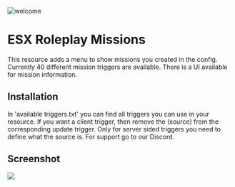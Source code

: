 ![welcome](https://www.dutch-players.nl/wp-content/uploads/2020/06/dutchplayers_welcome-1024x64.png)
# ESX Roleplay Missions
This resource adds a menu to show missions you created in the config. Currently 40 different mission triggers are available.
There is a UI available for mission information.

## Installation
In 'available triggers.txt' you can find all triggers you can use in your resource. If you want a client trigger, then remove the (source) from the corresponding update trigger. Only for server sided triggers you need to define what the source is. For support go to our Discord.

## Screenshot
![](https://cdn.discordapp.com/attachments/744573770097754253/748979930158858280/20200828205818_1.jpg)
